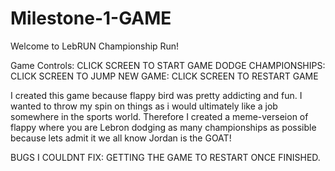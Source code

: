 # Milestone-1-GAME
Welcome to LebRUN Championship Run!  

Game Controls: CLICK SCREEN TO START GAME
                DODGE CHAMPIONSHIPS: CLICK SCREEN TO JUMP
                NEW GAME: CLICK SCREEN TO RESTART GAME

I created this game because flappy bird was pretty addicting and fun. 
I wanted to throw my spin on things as i would ultimately like a job somewhere in the sports world.
Therefore I created a meme-verseion of flappy where you are Lebron dodging as many championships as possible 
because lets admit it we all know Jordan is the GOAT!


BUGS I COULDNT FIX: GETTING THE GAME TO RESTART ONCE FINISHED.